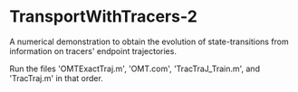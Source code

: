 # TransportWithTracers-2
A numerical demonstration to obtain the evolution of state-transitions from information on tracers' endpoint trajectories.

Run the files 'OMTExactTraj.m', 'OMT.com', 'TracTraJ_Train.m', and 'TracTraj.m' in that order. 
